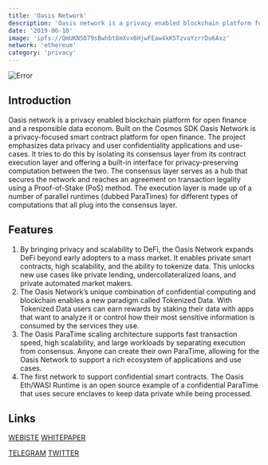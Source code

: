 ```yaml
---
title: 'Oasis Network'
description: 'Oasis network is a privacy enabled blockchain platform for open finance and a responsible data economy'
date: '2019-06-10'
image: 'ipfs://QmUKN5D79sBwhbt8mXvx6HjwFEaw4kK5TzvaYzrrDu6Axz'
network: 'ethereum'
category: 'privacy'
---
```


![Error](ipfs://QmSE9U9EMpmdwv7k4h8e4AXUuCXa7pfTGx27Hfy7V2Hctt)

## Introduction
Oasis network is a privacy enabled blockchain platform for open finance and a responsible data econom. Built on the Cosmos SDK Oasis Network is a privacy-focused smart contract platform for open finance. The project emphasizes data privacy and user confidentiality applications and use-cases. It tries to do this by isolating its consensus layer from its contract execution layer and offering a built-in interface for privacy-preserving computation between the two. The consensus layer serves as a hub that secures the network and reaches an agreement on transaction legality using a Proof-of-Stake (PoS) method. The execution layer is made up of a number of parallel runtimes (dubbed ParaTimes) for different types of computations that all plug into the consensus layer.

## Features
1. By bringing privacy and scalability to DeFi, the Oasis Network expands DeFi beyond early adopters to a mass market. It enables private smart contracts, high scalability, and the ability to tokenize data. This unlocks new use cases like private lending, undercollateralized loans, and private automated market makers.
2.  The Oasis Network’s unique combination of confidential computing and blockchain enables a new paradigm called Tokenized Data. With Tokenized Data users can earn rewards by staking their data with apps that want to analyze it or control how their most sensitive information is consumed by the services they use.
3.  The Oasis ParaTime scaling architecture supports fast transaction speed, high scalability, and large workloads by separating execution from consensus. Anyone can create their own ParaTime, allowing for the Oasis Network to support a rich ecosystem of applications and use cases.
4.  The first network to support confidential smart contracts. The Oasis Eth/WASI Runtime is an open source example of a confidential ParaTime that uses secure enclaves to keep data private while being processed.

## Links

[WEBISTE](https://oasisprotocol.org/)
[WHITEPAPER](https://docsend.com/view/aq86q2pckrut2yvq)

[TELEGRAM](https://t.me/oasisprotocolcommunity)
[TWITTER](https://twitter.com/OasisProtocol)